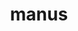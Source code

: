 ---
title: manus
meaning: hand
pos: noun
stem: man
genend: us
abbgender: f.
abbgender2: fem.
gender: feminine
declension: fourth
---